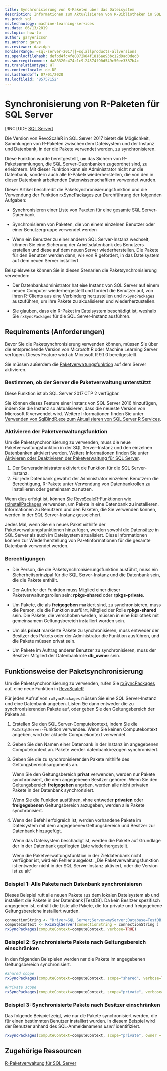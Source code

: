 ```yaml
---
title: Synchronisierung von R-Paketen über das Dateisystem
description: Informationen zum Aktualisieren von R-Bibliotheken in SQL Server mit neueren Versionen, die im Dateisystem installiert sind.
ms.prod: sql
ms.technology: machine-learning-services
ms.date: 06/13/2019
ms.topic: how-to
author: garyericson
ms.author: garye
ms.reviewer: davidph
monikerRange: =sql-server-2017||=sqlallproducts-allversions
ms.openlocfilehash: defbd4fc4fe0872b84f1816ae93bc12d9ad0ded3
ms.sourcegitcommit: da88320c474c1c9124574f90d549c50ee3387b4c
ms.translationtype: HT
ms.contentlocale: de-DE
ms.lasthandoff: 07/01/2020
ms.locfileid: "85757152"
---
```

# <a name="r-package-synchronization-for-sql-server"></a>Synchronisierung von R-Paketen für SQL Server
 [!INCLUDE [SQL Server](../../includes/applies-to-version/sqlserver.md)]

Die Version von RevoScaleR in SQL Server 2017 bietet die Möglichkeit, Sammlungen von R-Paketen zwischen dem Dateisystem und der Instanz und Datenbank, in der die Pakete verwendet werden, zu synchronisieren.

Diese Funktion wurde bereitgestellt, um das Sichern von R-Paketsammlungen, die SQL Server-Datenbanken zugeordnet sind, zu erleichtern. Mit dieser Funktion kann ein Administrator nicht nur die Datenbank, sondern auch alle R-Pakete wiederherstellen, die von den in dieser Datenbank arbeitenden Datenwissenschaftlern verwendet wurden.

Dieser Artikel beschreibt die Paketsynchronisierungsfunktion und die Verwendung der Funktion [rxSyncPackages](https://docs.microsoft.com/machine-learning-server/r-reference/revoscaler/rxsyncpackages) zur Durchführung der folgenden Aufgaben:

+ Synchronisieren einer Liste von Paketen für eine gesamte SQL Server-Datenbank

+ Synchronisieren von Paketen, die von einem einzelnen Benutzer oder einer Benutzergruppe verwendet werden

+ Wenn ein Benutzer zu einer anderen SQL Server-Instanz wechselt, können Sie eine Sicherung der Arbeitsdatenbank des Benutzers erstellen und diese auf dem neuen Server wiederherstellen. Die Pakete für den Benutzer werden dann, wie von R gefordert, in das Dateisystem auf dem neuen Server installiert.

Beispielsweise können Sie in diesen Szenarien die Paketsynchronisierung verwenden:

+ Der Datenbankadministrator hat eine Instanz von SQL Server auf einem neuen Computer wiederhergestellt und fordert die Benutzer auf, von ihren R-Clients aus eine Verbindung herzustellen und `rxSyncPackages` auszuführen, um ihre Pakete zu aktualisieren und wiederherzustellen.

+ Sie glauben, dass ein R-Paket im Dateisystem beschädigt ist, weshalb Sie `rxSyncPackages` für die SQL Server-Instanz ausführen.

## <a name="requirements"></a>Requirements (Anforderungen)

Bevor Sie die Paketsynchronisierung verwenden können, müssen Sie über die entsprechende Version von Microsoft R oder Machine Learning Server verfügen. Dieses Feature wird ab Microsoft R 9.1.0 bereitgestellt. 

Sie müssen außerdem die [Paketverwaltungsfunktion](r-package-how-to-enable-or-disable.md) auf dem Server aktivieren.

### <a name="determine-whether-your-server-supports-package-management"></a>Bestimmen, ob der Server die Paketverwaltung unterstützt

Diese Funktion ist ab SQL Server 2017 CTP 2 verfügbar.

Sie können dieses Feature einer Instanz von SQL Server 2016 hinzufügen, indem Sie die Instanz so aktualisieren, dass die neueste Version von Microsoft R verwendet wird. Weitere Informationen finden Sie unter [Verwenden von SqlBindR.exe zum Aktualisieren von SQL Server R Services](../install/upgrade-r-and-python.md).

### <a name="enable-the-package-management-feature"></a>Aktivieren der Paketverwaltungsfunktion

Um die Paketsynchronisierung zu verwenden, muss die neue Paketverwaltungsfunktion in der SQL Server-Instanz und den einzelnen Datenbanken aktiviert werden. Weitere Informationen finden Sie unter [Aktivieren oder Deaktivieren der Paketverwaltung für SQL Server](r-package-how-to-enable-or-disable.md).

1. Der Serveradministrator aktiviert die Funktion für die SQL Server-Instanz.
2. Für jede Datenbank gewährt der Administrator einzelnen Benutzern die Berechtigung, R-Pakete unter Verwendung von Datenbankrollen zu installieren oder gemeinsam zu nutzen.

Wenn dies erfolgt ist, können Sie RevoScaleR-Funktionen wie [rxInstallPackages](https://docs.microsoft.com/machine-learning-server/r-reference/revoscaler/rxinstallpackages) verwenden, um Pakete in eine Datenbank zu installieren.  Informationen zu Benutzern und den Paketen, die Sie verwenden können, werden in der SQL Server-Instanz gespeichert. 

Jedes Mal, wenn Sie ein neues Paket mithilfe der Paketverwaltungsfunktionen hinzufügen, werden sowohl die Datensätze in SQL Server als auch im Dateisystem aktualisiert. Diese Informationen können zur Wiederherstellung von Paketinformationen für die gesamte Datenbank verwendet werden.

### <a name="permissions"></a>Berechtigungen

+ Die Person, die die Paketsynchronisierungsfunktion ausführt, muss ein Sicherheitsprinzipal für die SQL Server-Instanz und die Datenbank sein, die die Pakete enthält.

+ Der Aufrufer der Funktion muss Mitglied einer dieser Paketverwaltungsrollen sein: **rpkgs-shared** oder **rpkgs-private**.

+ Um Pakete, die als **freigegeben** markiert sind, zu synchronisieren, muss die Person, die die Funktion ausführt, Mitglied der Rolle **rpkgs-shared** sein. Die Pakete, die verschoben werden, müssen in eine Bibliothek mit gemeinsamem Geltungsbereich installiert worden sein.

+ Um als **privat** markierte Pakete zu synchronisieren, muss entweder der Besitzer des Pakets oder der Administrator die Funktion ausführen, und die Pakete müssen privat sein.

+ Um Pakete im Auftrag anderer Benutzer zu synchronisieren, muss der Besitzer Mitglied der Datenbankrolle **db_owner** sein.

## <a name="how-package-synchronization-works"></a>Funktionsweise der Paketsynchronisierung

Um die Paketsynchronisierung zu verwenden, rufen Sie [rxSyncPackages](https://docs.microsoft.com/r-server/r-reference/revoscaler/rxsyncpackages) auf, eine neue Funktion in [RevoScaleR](https://docs.microsoft.com/machine-learning-server/r-reference/revoscaler/revoscaler). 

Für jeden Aufruf von `rxSyncPackages` müssen Sie eine SQL Server-Instanz und eine Datenbank angeben. Listen Sie dann entweder die zu synchronisierenden Pakete auf, oder geben Sie den Geltungsbereich der Pakete an.

1. Erstellen Sie den SQL Server-Computekontext, indem Sie die `RxInSqlServer`-Funktion verwenden. Wenn Sie keinen Computekontext angeben, wird der aktuelle Computekontext verwendet.

2. Geben Sie den Namen einer Datenbank in der Instanz im angegebenen Computekontext an. Pakete werden datenbankbezogen synchronisiert.

3. Geben Sie die zu synchronisierenden Pakete mithilfe des Geltungsbereichsarguments an.

    Wenn Sie den Geltungsbereich **privat** verwenden, werden nur Pakete synchronisiert, die dem angegebenen Besitzer gehören. Wenn Sie den Geltungsbereich **freigegeben** angeben, werden alle nicht privaten Pakete in der Datenbank synchronisiert. 
    
    Wenn Sie die Funktion ausführen, ohne entweder **privaten** oder **freigegebenen** Geltungsbereich anzugeben, werden alle Pakete synchronisiert.

4. Wenn der Befehl erfolgreich ist, werden vorhandene Pakete im Dateisystem mit dem angegebenen Geltungsbereich und Besitzer zur Datenbank hinzugefügt.

    Wenn das Dateisystem beschädigt ist, werden die Pakete auf Grundlage der in der Datenbank gepflegten Liste wiederhergestellt.

    Wenn die Paketverwaltungsfunktion in der Zieldatenbank nicht verfügbar ist, wird ein Fehler ausgelöst: „Die Paketverwaltungsfunktion ist entweder nicht in der SQL Server-Instanz aktiviert, oder die Version ist zu alt“

### <a name="example-1-synchronize-all-package-by-database"></a>Beispiel 1: Alle Pakete nach Datenbank synchronisieren

Dieses Beispiel ruft alle neuen Pakete aus dem lokalen Dateisystem ab und installiert die Pakete in der Datenbank [TestDB]. Da kein Besitzer spezifisch angegeben ist, enthält die Liste alle Pakete, die für private und freigegebene Geltungsbereiche installiert wurden.

```R
connectionString <- "Driver=SQL Server;Server=myServer;Database=TestDB;Trusted_Connection=True;"
computeContext <- RxInSqlServer(connectionString = connectionString )
rxSyncPackages(computeContext=computeContext, verbose=TRUE)
```

### <a name="example-2-restrict-synchronized-packages-by-scope"></a>Beispiel 2: Synchronisierte Pakete nach Geltungsbereich einschränken

In den folgenden Beispielen werden nur die Pakete im angegebenen Geltungsbereich synchronisiert.

```R
#Shared scope
rxSyncPackages(computeContext=computeContext, scope="shared", verbose=TRUE)

#Private scope
rxSyncPackages(computeContext=computeContext, scope="private", verbose=TRUE)
```

### <a name="example-3-restrict-synchronized-packages-by-owner"></a>Beispiel 3: Synchronisierte Pakete nach Besitzer einschränken

Das folgende Beispiel zeigt, wie nur die Pakete synchronisiert werden, die für einen bestimmten Benutzer installiert wurden. In diesem Beispiel wird der Benutzer anhand des SQL-Anmeldenamens *user1* identifiziert.

```R
rxSyncPackages(computeContext=computeContext, scope="private", owner = "user1", verbose=TRUE))
```

## <a name="related-resources"></a>Zugehörige Ressourcen

[R-Paketverwaltung für SQL Server](install-additional-r-packages-on-sql-server.md)
